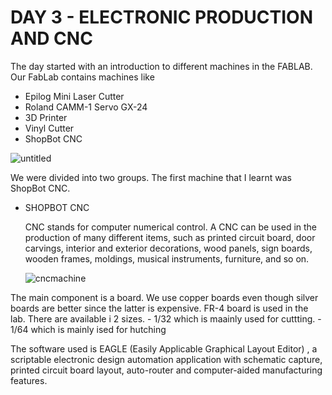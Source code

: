 # DAY 3 - ELECTRONIC PRODUCTION AND CNC



The day started with an introduction to different machines in the FABLAB.
Our FabLab contains machines like

   - Epilog Mini Laser Cutter
   - Roland CAMM-1 Servo GX-24
   - 3D Printer
   - Vinyl Cutter
   - ShopBot CNC
   
   ![untitled](https://user-images.githubusercontent.com/30692869/29597570-0c2429d6-87e1-11e7-993d-98414c42824b.png)

   
   






We were divided into two groups. The first machine that I learnt was ShopBot CNC.


- SHOPBOT CNC


    CNC stands for computer numerical control. A CNC can be used in the production of many different items, such as printed circuit board, door carvings, interior and exterior decorations, wood panels, sign boards, wooden frames, moldings, musical instruments, furniture, and so on. 
    
    ![cncmachine](https://user-images.githubusercontent.com/30692869/29783098-ba558162-8c3c-11e7-8d8f-cf663ac585b0.png)
    
    
    
The main component is a board. We use copper boards even though silver boards are better since the latter is expensive. FR-4 board is used in the lab. There are available i 2  sizes. 
     - 1/32 which is maainly used for cuttting.
     - 1/64 which is mainly ised for hutching
     
The software used  is EAGLE (Easily Applicable Graphical Layout Editor) , a scriptable electronic design automation application with schematic capture, printed circuit board layout, auto-router and computer-aided manufacturing features. 
   
   
